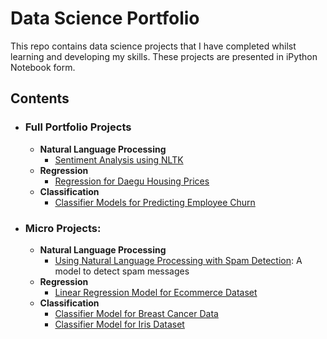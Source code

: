 # Data Science Portfolio
This repo contains data science projects that I have completed whilst learning and developing my skills. These projects are presented in iPython Notebook form.

## Contents

- ### Full Portfolio Projects
    
     - __Natural Language Processing__
          - [Sentiment Analysis using NLTK](https://github.com/sallwright/Machine-Learning-Portfolio/tree/master/NLP%20for%20University%20Movie%20Review%20Survey)
     - __Regression__
          - [Regression for Daegu Housing Prices](https://github.com/sallwright/Machine-Learning-Portfolio/tree/master/Regression%20Model%20for%20Daegu%20Housing%20Data)
     - __Classification__
          - [Classifier Models for Predicting Employee Churn](https://github.com/sallwright/Machine-Learning-Portfolio/tree/master/Classification%20Model%20for%20Employee%20Churn%20Data)

- ### Micro Projects:
          
     - __Natural Language Processing__
          - [Using Natural Language Processing with Spam Detection](https://github.com/sallwright/Machine-Learning-Portfolio/blob/master/NLP%20with%20Spam%20Detection.ipynb): A model to detect spam messages
     - __Regression__
          - [Linear Regression Model for Ecommerce Dataset](https://github.com/sallwright/Machine-Learning-Portfolio/blob/master/Linear%20Regression%20model%20for%20Ecommerce%20Data.ipynb)
     - __Classification__
          - [Classifier Model for Breast Cancer Data](https://github.com/sallwright/Machine-Learning-Portfolio/blob/master/Classifier%20Model%20for%20Breast%20Cancer%20Data.ipynb)
          - [Classifier Model for Iris Dataset](https://github.com/sallwright/Machine-Learning-Portfolio/blob/master/Classifying%20Model%20for%20Iris%20Dataset.ipynb)


